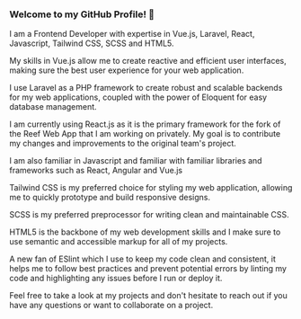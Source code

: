 ### Welcome to my GitHub Profile! 👋

I am a Frontend Developer with expertise in Vue.js, Laravel, React, Javascript, Tailwind CSS, SCSS and HTML5.

My skills in Vue.js allow me to create reactive and efficient user interfaces, making sure the best user experience for your web application.

I use Laravel as a PHP framework to create robust and scalable backends for my web applications, coupled with the power of Eloquent for easy database management.

I am currently using React.js as it is the primary framework for the fork of the Reef Web App that I am working on privately. My goal is to contribute my changes and improvements to the original team's project.

I am also familiar in Javascript and familiar with familiar libraries and frameworks such as React, Angular and Vue.js

Tailwind CSS is my preferred choice for styling my web application, allowing me to quickly prototype and build responsive designs.

SCSS is my preferred preprocessor for writing clean and maintainable CSS.

HTML5 is the backbone of my web development skills and I make sure to use semantic and accessible markup for all of my projects.

A new fan of ESlint which I use to keep my code clean and consistent, it helps me to follow best practices and prevent potential errors by linting my code and highlighting any issues before I run or deploy it.

Feel free to take a look at my projects and don't hesitate to reach out if you have any questions or want to collaborate on a project.



